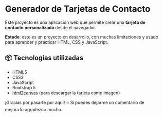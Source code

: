 # Generador de Tarjetas de Contacto

Este proyecto es una aplicación web que permite crear una **tarjeta de contacto personalizada** desde el navegador.

**Estado**: este es un proyecto en desarrollo, con muchas limitaciones y usado para aprender y practicar HTML, CSS y JavaScript.

## 📦 Tecnologías utilizadas

- HTML5
- CSS3
- JavaScript
- Bootstrap 5
- [html2canvas](https://html2canvas.hertzen.com/) (para descargar la tarjeta como imagen)



¡Gracias por pasarte por aquí! ⭐ Si puedes dejarme un comentario de mejora lo agradezco mucho.
